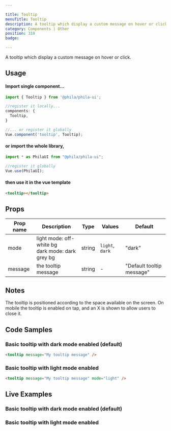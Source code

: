 ```yaml
---

title: Tooltip
menuTitle: Tooltip
description: A tooltip which display a custom message on hover or click.
category: Components | Other
position: 310
badge:

---
```


A tooltip which display a custom message on hover or click.

## Usage

#### Import single component...

```js
import { Tooltip } from '@phila/phila-ui';

//register it locally...
components: {
  Tooltip,
}

//... or register it globally
Vue.component('tooltip', Tooltip);
```

#### or import the whole library,

```js
import * as PhilaUI from "@phila/phila-ui";

//register it globally
Vue.use(PhilaUI);
```

#### then use it in the vue template

```html
<tooltip></tooltip>
```

## Props

| Prop name | Description                                         | Type   | Values          | Default                   |
| --------- | --------------------------------------------------- | ------ | --------------- | ------------------------- |
| mode      | light mode: off-white bg<br>dark mode: dark grey bg | string | `light`, `dark` | "dark"                    |
| message   | the tooltip message                                 | string | -               | "Default tooltip message" |

## Notes

The tooltip is positioned according to the space available on the screen. On mobile the tooltip is enabled on tap, and an X is shown to allow users to close it.

## Code Samples

### Basic tooltip with dark mode enabled (default)

```html
<tooltip message="My tooltip message" />
```

### Basic tooltip with light mode enabled

```html
<tooltip message="My tooltip message" mode="light" />
```

## Live Examples

### Basic tooltip with dark mode enabled (default)

<example name="Tooltip1" height="300"></example>

### Basic tooltip with light mode enabled

<example name="Tooltip2" height="300"></example>
